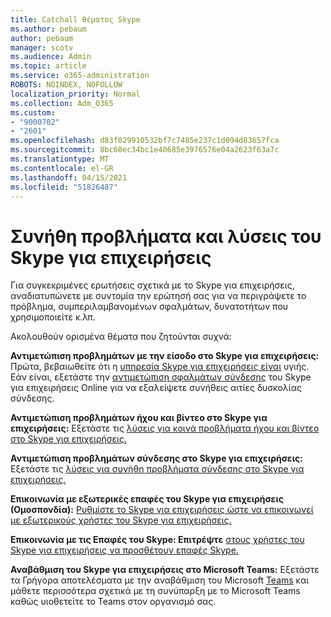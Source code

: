 ```yaml
---
title: Catchall θέματος Skype
ms.author: pebaum
author: pebaum
manager: scotv
ms.audience: Admin
ms.topic: article
ms.service: o365-administration
ROBOTS: NOINDEX, NOFOLLOW
localization_priority: Normal
ms.collection: Adm_O365
ms.custom:
- "9000702"
- "2601"
ms.openlocfilehash: d83f029910532bf7c7485e237c1d094d83657fca
ms.sourcegitcommit: 8bc60ec34bc1e40685e3976576e04a2623f63a7c
ms.translationtype: MT
ms.contentlocale: el-GR
ms.lasthandoff: 04/15/2021
ms.locfileid: "51826487"
---
```

# <a name="skype-for-business-common-issues-and-resolutions"></a>Συνήθη προβλήματα και λύσεις του Skype για επιχειρήσεις 

Για συγκεκριμένες ερωτήσεις σχετικά με το Skype για επιχειρήσεις, αναδιατυπώνετε με συντομία την ερώτησή σας για να περιγράψετε το πρόβλημα, συμπεριλαμβανομένων σφαλμάτων, δυνατοτήτων που χρησιμοποιείτε κ.λπ. 

Ακολουθούν ορισμένα θέματα που ζητούνται συχνά:

**Αντιμετώπιση προβλημάτων με την είσοδο στο Skype για επιχειρήσεις:** Πρώτα, βεβαιωθείτε ότι η [υπηρεσία Skype για επιχειρήσεις είναι](https://admin.microsoft.com/Adminportal/Home?source=applauncher#/servicehealth) υγιής. Εάν είναι, εξετάστε την [αντιμετώπιση σφαλμάτων σύνδεσης](https://docs.microsoft.com/SkypeForBusiness/set-up-skype-for-business-online/troubleshooting-sign-in-errors-for-admins#check-for-common-causes-of-skype-for-business-online-sign-in-errors) του Skype για επιχειρήσεις Online για να εξαλείψετε συνήθεις αιτίες δυσκολίας σύνδεσης.
 
**Αντιμετώπιση προβλημάτων ήχου και βίντεο στο Skype για επιχειρήσεις:** Εξετάστε τις [λύσεις για κοινά προβλήματα ήχου και βίντεο στο Skype για επιχειρήσεις.](https://support.office.com/article/Troubleshoot-audio-and-video-in-Skype-for-Business-62777bc6-c52b-47ae-84ba-a8905c3b71dc) 

**Αντιμετώπιση προβλημάτων σύνδεσης στο Skype για επιχειρήσεις:** Εξετάστε τις [λύσεις για συνήθη προβλήματα σύνδεσης στο Skype για επιχειρήσεις.](https://support.office.com/article/troubleshoot-connection-issues-in-skype-for-business-ca302828-783f-425c-bbe2-356348583771)

**Επικοινωνία με εξωτερικές επαφές του Skype για επιχειρήσεις (Ομοσπονδία):** [Ρυθμίστε το Skype για επιχειρήσεις ώστε να επικοινωνεί με εξωτερικούς χρήστες του Skype για επιχειρήσεις.](https://docs.microsoft.com/SkypeForBusiness/set-up-skype-for-business-online/allow-users-to-contact-external-skype-for-business-users)

**Επικοινωνία με τις Επαφές του Skype: Επιτρέψτε** [στους χρήστες του Skype για επιχειρήσεις να προσθέτουν επαφές Skype.](https://docs.microsoft.com/SkypeForBusiness/set-up-skype-for-business-online/let-skype-for-business-users-add-skype-contacts)

**Αναβάθμιση του Skype για επιχειρήσεις στο Microsoft Teams:** Εξετάστε τα Γρήγορα αποτελέσματα με την [](https://docs.microsoft.com/microsoftteams/coexistence-chat-calls-presence) αναβάθμιση του Microsoft [Teams](https://docs.microsoft.com/microsoftteams/upgrade-start-here) και μάθετε περισσότερα σχετικά με τη συνύπαρξη με το Microsoft Teams καθώς υιοθετείτε το Teams στον οργανισμό σας. 